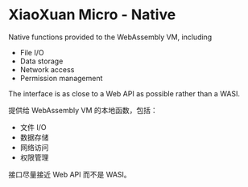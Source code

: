 # XiaoXuan Micro - Native

Native functions provided to the WebAssembly VM, including

- File I/O
- Data storage
- Network access
- Permission management

The interface is as close to a Web API as possible rather than a WASI.

提供给 WebAssembly VM 的本地函数，包括：

- 文件 I/O
- 数据存储
- 网络访问
- 权限管理

接口尽量接近 Web API 而不是 WASI。
